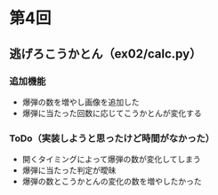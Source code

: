 # 第4回
## 逃げろこうかとん（ex02/calc.py）
### 追加機能
- 爆弾の数を増やし画像を追加した
- 爆弾に当たった回数に応じてこうかとんが変化する
### ToDo（実装しようと思ったけど時間がなかった）
- 開くタイミングによって爆弾の数が変化してしまう
- 爆弾に当たった判定が曖昧
- 爆弾の数とこうかとんの変化の数を増やしたかった